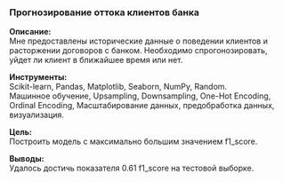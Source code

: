 ### Прогнозирование оттока клиентов банка  
**Описание:**  
Мне предоставлены исторические данные о поведении клиентов и расторжении договоров с банком. Необходимо спрогонозировать, уйдет ли клиент в ближайшее время или нет.
  
**Инструменты:**  
Scikit-learn, Pandas, Matplotlib, Seaborn, NumPy, Random.  
Машинное обучение, Upsampling, Downsampling, One-Hot Encoding, Ordinal Encoding, Масштабирование данных, предобработка данных, визуализация. 

**Цель:**  
Построить модель с максимально большим значением f1_score.

**Выводы:**  
Удалось достичь показателя 0.61 f1_score на тестовой выборке. 
